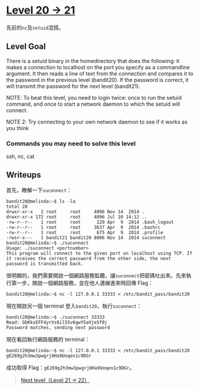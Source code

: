 # [Level 20 -> 21](http://overthewire.org/wargames/bandit/bandit21.html)

先前的```nc```及```setuid```混搭。

## Level Goal

There is a setuid binary in the homedirectory that does the following: it makes a connection to localhost on the port you specify as a commandline argument. It then reads a line of text from the connection and compares it to the password in the previous level (bandit20). If the password is correct, it will transmit the password for the next level (bandit21).

NOTE: To beat this level, you need to login twice: once to run the setuid command, and once to start a network daemon to which the setuid will connect.

NOTE 2: Try connecting to your own network daemon to see if it works as you think

### Commands you may need to solve this level

ssh, nc, cat

## Writeups

首先，瞭解一下```suconnect```：

```shell
bandit20@melinda:~$ ls -la
total 28
drwxr-xr-x   2 root     root     4096 Nov 14  2014 .
drwxr-xr-x 172 root     root     4096 Jul 10 14:12 ..
-rw-r--r--   1 root     root      220 Apr  9  2014 .bash_logout
-rw-r--r--   1 root     root     3637 Apr  9  2014 .bashrc
-rw-r--r--   1 root     root      675 Apr  9  2014 .profile
-rwsr-x---   1 bandit21 bandit20 8006 Nov 14  2014 suconnect
bandit20@melinda:~$ ./suconnect
Usage: ./suconnect <portnumber>
This program will connect to the given port on localhost using TCP. If it receives the correct password from the other side, the next password is transmitted back.
```

很明顯的，我們需要開啟一個網路服務監聽，讓```suconnect```把密碼吐出來。先來執行第一步，開啟一個網路服務，並在他人連線進來時回傳 Flag：

```shell
bandit20@melinda:~$ nc -l 127.0.0.1 33333 < /etc/bandit_pass/bandit20

```

現在開啟另一個 terminal 登入```bandit20```，執行```suconnect```：

```shell
bandit20@melinda:~$ ./suconnect 33333
Read: GbKksEFF4yrVs6il55v6gwY5aVje5f0j
Password matches, sending next password
```

現在看回執行網路服務的 terminal：

```shell
bandit20@melinda:~$ nc -l 127.0.0.1 33333 < /etc/bandit_pass/bandit20
gE269g2h3mw3pwgrj0Ha9Uoqen1c9DGr
```

成功取得 Flag：```gE269g2h3mw3pwgrj0Ha9Uoqen1c9DGr```。

> [Next level（Level 21 -> 22）](https://github.com/YanHaoChen/OverTheWire-Writeups/blob/master/Bandit/Level21to22.md) 
